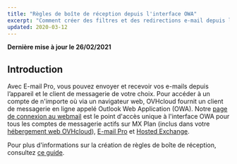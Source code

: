 ```yaml
---
title: "Règles de boîte de réception depuis l'interface OWA"
excerpt: "Comment créer des filtres et des redirections e-mail depuis l'interface OWA"
updated: 2020-03-12
---
```


**Dernière mise à jour le 26/02/2021**

## Introduction 

Avec E-mail Pro, vous pouvez envoyer et recevoir vos e-mails depuis l’appareil et le client de messagerie de votre choix. Pour accéder à un compte de n'importe où via un navigateur web, OVHcloud fournit un client de messagerie en ligne appelé Outlook Web Application (OWA). Notre [page de connexion au webmail](https://www.ovhcloud.com/fr/mail/) est le point d'accès unique à l'interface OWA pour tous les comptes de messagerie actifs sur MX Plan (inclus dans votre [hébergement web OVHcloud](https://www.ovhcloud.com/fr/web-hosting/)), [E-mail Pro](https://www.ovhcloud.com/fr/emails/email-pro/) et [Hosted Exchange](https://www.ovhcloud.com/fr/emails/hosted-exchange/).

Pour plus d'informations sur la création de règles de boîte de réception, consultez [ce guide](/pages/web/microsoft-collaborative-solutions/creating-inbox-rules-in-owa).